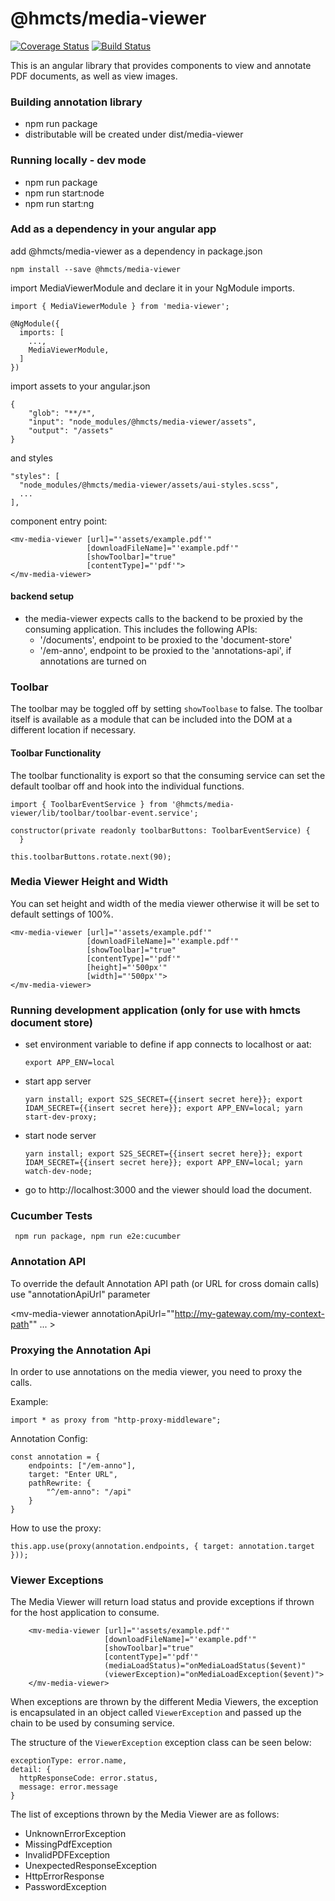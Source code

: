 # @hmcts/media-viewer 
[![Coverage Status](https://coveralls.io/repos/github/hmcts/media-viewer/badge.svg?branch=master)](https://coveralls.io/github/hmcts/media-viewer?branch=upload-npm-in-pipeline)
[![Build Status](https://travis-ci.com/hmcts/media-viewer.svg?branch=master)](https://travis-ci.com/hmcts/media-viewer)

This is an angular library that provides components to view and annotate PDF documents, as well as view images.

### Building annotation library
- npm run package
- distributable will be created under dist/media-viewer

### Running locally - dev mode
- npm run package
- npm run start:node
- npm run start:ng

### Add as a dependency in your angular app

add @hmcts/media-viewer as a dependency in package.json

```
npm install --save @hmcts/media-viewer
```

import MediaViewerModule and declare it in your NgModule imports.

```
import { MediaViewerModule } from 'media-viewer';

@NgModule({
  imports: [
    ...,
    MediaViewerModule,
  ]
})
```

import assets to your angular.json

```
{
    "glob": "**/*",
    "input": "node_modules/@hmcts/media-viewer/assets",
    "output": "/assets"
}
```

and styles

```
"styles": [
  "node_modules/@hmcts/media-viewer/assets/aui-styles.scss",
  ...
],
```

component entry point:

```
<mv-media-viewer [url]="'assets/example.pdf'"
                 [downloadFileName]="'example.pdf'"
                 [showToolbar]="true"
                 [contentType]="'pdf'">
</mv-media-viewer>  
```

#### backend setup
- the media-viewer expects calls to the backend to be proxied by the consuming application. This includes the following APIs:
  - '/documents', endpoint to be proxied to the 'document-store'
  - '/em-anno', endpoint to be proxied to the 'annotations-api', if annotations are turned on


### Toolbar

The toolbar may be toggled off by setting `showToolbase` to false. The toolbar itself is available as a module that can be included into the DOM at a different location if necessary. 

#### Toolbar Functionality

The toolbar functionality is export so that the consuming service can set the default toolbar off and hook into the individual functions.

```
import { ToolbarEventService } from '@hmcts/media-viewer/lib/toolbar/toolbar-event.service';
```
```
constructor(private readonly toolbarButtons: ToolbarEventService) {
  }
```
```
this.toolbarButtons.rotate.next(90);
```
### Media Viewer Height and Width

You can set height and width of the media viewer otherwise it will be set to default settings of 100%.

```
<mv-media-viewer [url]="'assets/example.pdf'"
                 [downloadFileName]="'example.pdf'"
                 [showToolbar]="true"
                 [contentType]="'pdf'"
                 [height]="'500px'"
                 [width]="'500px'">
</mv-media-viewer>  
```

### Running development application (only for use with hmcts document store)
- set environment variable to define if app connects to localhost or aat:
  ```
  export APP_ENV=local
  ```
- start app server
  ```
  yarn install; export S2S_SECRET={{insert secret here}}; export IDAM_SECRET={{insert secret here}}; export APP_ENV=local; yarn start-dev-proxy;
  ```
- start node server
  ```
  yarn install; export S2S_SECRET={{insert secret here}}; export IDAM_SECRET={{insert secret here}}; export APP_ENV=local; yarn watch-dev-node;
  ``` 
- go to http://localhost:3000 and the viewer should load the document.

### Cucumber Tests
 ```
  npm run package, npm run e2e:cucumber
  ```
### Annotation API

To override the default Annotation API path (or URL for cross domain calls) use "annotationApiUrl" parameter

<mv-media-viewer annotationApiUrl=""http://my-gateway.com/my-context-path""  ... ></mv-media-viewer>
  
### Proxying the Annotation Api
In order to use annotations on the media viewer, you need to proxy the calls.

Example:
```
import * as proxy from "http-proxy-middleware";
```
Annotation Config:
```
const annotation = {
    endpoints: ["/em-anno"],
    target: "Enter URL",
    pathRewrite: {
        "^/em-anno": "/api"
    }
}
```
How to use the proxy:
```
this.app.use(proxy(annotation.endpoints, { target: annotation.target }));
```
### Viewer Exceptions
The Media Viewer will return load status and provide exceptions if thrown for the host application to consume.
```
    <mv-media-viewer [url]="'assets/example.pdf'"
                     [downloadFileName]="'example.pdf'"
                     [showToolbar]="true"
                     [contentType]="'pdf'"
                     (mediaLoadStatus)="onMediaLoadStatus($event)"
                     (viewerException)="onMediaLoadException($event)">
    </mv-media-viewer>  
```

When exceptions are thrown by the different Media Viewers, the exception is encapsulated in an object called `ViewerException` and passed up the chain to be used by consuming service.

The structure of the `ViewerException` exception class can be seen below:

    exceptionType: error.name,
    detail: {
      httpResponseCode: error.status,
      message: error.message
    }

The list of exceptions thrown by the Media Viewer are as follows:
- UnknownErrorException
- MissingPdfException
- InvalidPDFException
- UnexpectedResponseException
- HttpErrorResponse
- PasswordException
